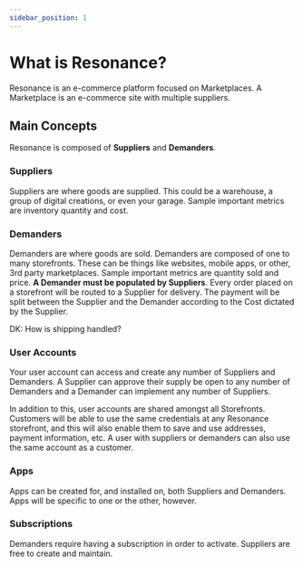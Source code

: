 ```yaml
---
sidebar_position: 1
---
```


# What is Resonance?

Resonance is an e-commerce platform focused on Marketplaces. A Marketplace is an e-commerce site with multiple suppliers.

## Main Concepts

Resonance is composed of **Suppliers** and **Demanders**.

### Suppliers

Suppliers are where goods are supplied. This could be a warehouse, a group of digital creations, or even your garage. Sample important metrics are inventory quantity and cost.

### Demanders

Demanders are where goods are sold. Demanders are composed of one to many storefronts. These can be things like websites, mobile apps, or other, 3rd party marketplaces. Sample important metrics are quantity sold and price. **A Demander must be populated by Suppliers**. Every order placed on a storefront will be routed to a Supplier for delivery. The payment will be split between the Supplier and the Demander according to the Cost dictated by the Supplier.

DK: How is shipping handled?

### User Accounts

Your user account can access and create any number of Suppliers and Demanders. A Supplier can approve their supply be open to any number of Demanders and a Demander can implement any number of Suppliers.

In addition to this, user accounts are shared amongst all Storefronts. Customers will be able to use the same credentials at any Resonance storefront, and this will also enable them to save and use addresses, payment information, etc. A user with suppliers or demanders can also use the same account as a customer.

### Apps

Apps can be created for, and installed on, both Suppliers and Demanders. Apps will be specific to one or the other, however.

### Subscriptions

Demanders require having a subscription in order to activate. Suppliers are free to create and maintain.
